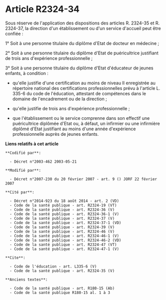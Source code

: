 # Article R2324-34

Sous réserve de l'application des dispositions des articles R. 2324-35 et R. 2324-37, la direction d'un établissement ou d'un
service d'accueil peut être confiée : 

1° Soit à une personne titulaire du diplôme d'Etat de docteur en médecine ; 

2° Soit à une personne titulaire du diplôme d'Etat de puéricultrice justifiant de trois ans d'expérience professionnelle ; 

3° Soit à une personne titulaire du diplôme d'Etat d'éducateur de jeunes enfants, à condition :

- qu'elle justifie d'une certification au moins de niveau II enregistrée au répertoire national des certifications
professionnelles prévu à l'article L. 335-6 du code de l'éducation, attestant de compétences dans le domaine de l'encadrement
ou de la direction ;

- qu'elle justifie de trois ans d'expérience professionnelle ;

- que l'établissement ou le service comprenne dans son effectif une puéricultrice diplômée d'Etat ou, à défaut, un infirmier
ou une infirmière diplômé d'Etat justifiant au moins d'une année d'expérience professionnelle auprès de jeunes enfants.

**Liens relatifs à cet article**

	**Codifié par**:

	  - Décret n°2003-462 2003-05-21

	**Modifié par**:

	  - Décret n°2007-230 du 20 février 2007 - art. 9 () JORF 22 février 2007

	**Cité par**:

	  - Décret n°2014-923 du 18 août 2014 - art. 2 (VD)
	  - Code de la santé publique - art. R2324-19 (VT)
	  - Code de la santé publique - art. R2324-36 (V)
	  - Code de la santé publique - art. R2324-36-1 (V)
	  - Code de la santé publique - art. R2324-37 (V)
	  - Code de la santé publique - art. R2324-37-1 (VD)
	  - Code de la santé publique - art. R2324-39 (V)
	  - Code de la santé publique - art. R2324-46 (V)
	  - Code de la santé publique - art. R2324-46-1 (V)
	  - Code de la santé publique - art. R2324-46-2 (VD)
	  - Code de la santé publique - art. R2324-47 (VT)
	  - Code de la santé publique - art. R2324-47-1 (V)

	**Cite**:

	  - Code de l'éducation - art. L335-6 (V)
	  - Code de la santé publique - art. R2324-35 (V)

	**Anciens textes**:

	  - Code de la santé publique - art. R180-15 (Ab)
	  - Code de la santé publique R180-15 al. 1 à 3

